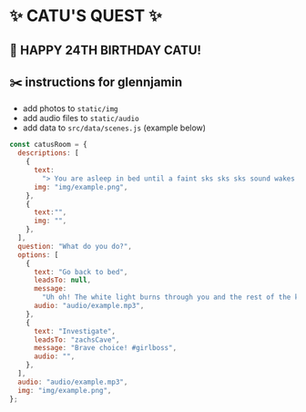 # ✨ CATU'S QUEST ✨
## 👻 HAPPY 24TH BIRTHDAY CATU!

## ✂️ instructions for glennjamin
- add photos to `static/img`
- add audio files to `static/audio`
- add data to `src/data/scenes.js` (example below)

```js
const catusRoom = {
  descriptions: [
    {
      text:
        "> You are asleep in bed until a faint sks sks sks sound wakes you up. Wait a damn minute…",
      img: "img/example.png",
    },
    {
      text:"",
      img: "",
    },
  ],
  question: "What do you do?",
  options: [
    {
      text: "Go back to bed",
      leadsTo: null,
      message:
        "Uh oh! The white light burns through you and the rest of the known universe. Try again.",
      audio: "audio/example.mp3",
    },
    {
      text: "Investigate",
      leadsTo: "zachsCave",
      message: "Brave choice! #girlboss",
      audio: "",
    },
  ],
  audio: "audio/example.mp3",
  img: "img/example.png",
};
```